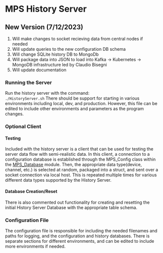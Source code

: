 # MPS History Server

## New Version (7/12/2023)
1. Will make changes to socket recieving data from central nodes if needed
2. Will update queries to the new configuration DB schema
3. Will change SQLite history DB to MongoDb
4. Will package data into JSON to load into Kafka -> Kubernetes -> MongoDB infrastructure led by Claudio Bisegni
5. Will update documentation

### Running the Server
Run the history server with the command:  
`./HistoryServer.sh` 
There should be support for starting in various environments including local, dev, and production. However, this file can be edited to include other environments and parameters as the program changes. 

### Optional Client
#### Testing
Included with the history server is a client that can be used for testing the server data flow with semi-realistic data. In this client, a connection to a configuration database is established through the MPS_Config class within the [MPS_Database](https://github.com/slaclab/mps_database/blob/master/mps_database/mps_config.py) module. Then, the appropriate data type(device, channel, etc.) is selected at random, packaged into a struct, and sent over a socket connection via local host. This is repeated multiple times for various different data types supported by the History Server.
#### Database Creation/Reset
There is also commented out functionality for creating and resetting the initial History Server Database with the appropriate table schema. 

### Configuration File
The configuration file is responsible for including the needed filenames and paths for logging, and the configuration and history databases. There is separate sections for different environments, and can be edited to include more environments if needed. 
